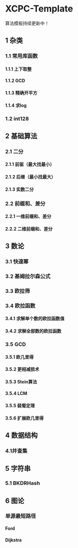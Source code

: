 # XCPC-Template
算法模板持续更新中！
## 1 杂类
### 1.1 常用库函数
#### 1.1.1 上下取整
#### 1.1.2 GCD
#### 1.1.3 精确开平方
#### 1.1.4 求log
### 1.2 int128
## 2 基础算法
### 2.1 二分
#### 2.1.1 前驱（最大找最小）
#### 2.1.2 后继（最小找最大）
#### 2.1.3 实数二分
### 2.2 前缀和、差分
#### 2.2.1 一维前缀和、差分
#### 2.2.2 二维前缀和、差分
## 3 数论
### 3.1 快速幂
### 3.2 基姆拉尔森公式
### 3.3 欧拉筛
### 3.4 欧拉函数
#### 3.4.1 求解单个数的欧拉函数值
#### 3.4.2 求解全部数的欧拉函数
### 3.5 GCD
#### 3.5.1 欧几里得
#### 3.5.2 更相减损术
#### 3.5.3 Stein算法
#### 3.5.4 LCM
#### 3.5.5 裴蜀定理
#### 3.5.6 扩展欧几里得
## 4 数据结构
### 4.1并查集
## 5 字符串
### 5.1 BKDRHash
## 6 图论
### 单源最短路径
#### Ford
#### Dijkstra


